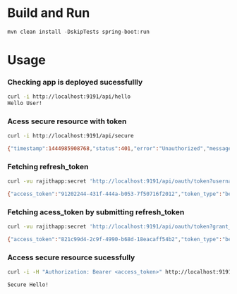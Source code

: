 # Build and Run
```java
mvn clean install -DskipTests spring-boot:run
```
# Usage
### Checking app is deployed sucessfullly
```sh
curl -i http://localhost:9191/api/hello
Hello User!
```
### Acess secure resource with token
```sh
curl -i http://localhost:9191/api/secure

{"timestamp":1444985908768,"status":401,"error":"Unauthorized","message":"Access Denied","path":"/api/secure"}
```

### Fetching refresh_token
```sh
curl -vu rajithapp:secret 'http://localhost:9191/api/oauth/token?username=admin&password=admin&grant_type=password'

{"access_token":"91202244-431f-444a-b053-7f50716f2012","token_type":"bearer","refresh_token":"e6f8624f-213d-4343-a971-980e83f734be","expires_in":1738,"scope":"read write"}
```

### Fetching acess_token by submitting refresh_token
```sh
curl -vu rajithapp:secret 'http://localhost:9191/api/oauth/token?grant_type=refresh_token&refresh_token=<refresh_token>'

{"access_token":"821c99d4-2c9f-4990-b68d-18eacaff54b2","token_type":"bearer","refresh_token":"e6f8624f-213d-4343-a971-980e83f734be","expires_in":1799,"scope":"read write"}
```

### Access secure resource sucessfully
```sh
curl -i -H "Authorization: Bearer <access_token>" http://localhost:9191/api/secure

Secure Hello!
```